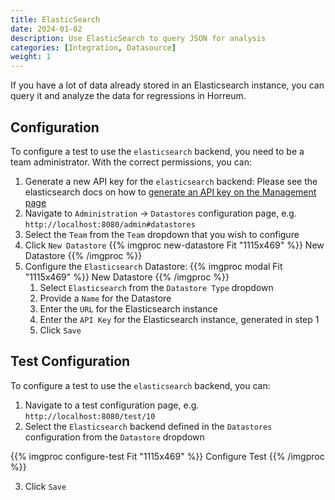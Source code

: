 ```yaml
---
title: ElasticSearch
date: 2024-01-02
description: Use ElasticSearch to query JSON for analysis
categories: [Integration, Datasource]
weight: 1
---
```


If you have a lot of data already stored in an Elasticsearch instance, you can query it and analyze the data for regressions in Horreum. 

## Configuration

To configure a test to use the `elasticsearch` backend, you need to be a team administrator. With the correct permissions, you can:

1. Generate a new API key for the `elasticsearch` backend: Please see the elasticsearch docs on how to [generate an API key on the Management page](https://www.elastic.co/guide/en/elasticsearch/client/java-api-client/current/getting-started-java.html)
2. Navigate to `Administration` -> `Datastores` configuration page, e.g. `http://localhost:8080/admin#datastores`
2. Select the `Team` from the `Team` dropdown that you wish to configure
2. Click `New Datastore`
{{% imgproc new-datastore Fit "1115x469" %}}
New Datastore
{{% /imgproc %}}
3. Configure the `Elasticsearch` Datastore:
{{% imgproc modal Fit "1115x469" %}}
New Datastore
{{% /imgproc %}}
   1. Select `Elasticsearch` from the `Datastore Type` dropdown
   2. Provide a `Name` for the Datastore
   3. Enter the `URL` for the Elasticsearch instance
   4. Enter the `API Key` for the Elasticsearch instance, generated in step 1
   5. Click `Save`

## Test Configuration

To configure a test to use the `elasticsearch` backend, you can:

1. Navigate to a test configuration page, e.g. `http://localhost:8080/test/10`
2. Select the `Elasticsearch` backend defined in the `Datastores` configuration from the `Datastore` dropdown

{{% imgproc configure-test Fit "1115x469" %}}
Configure Test
{{% /imgproc %}}

3. Click `Save`
